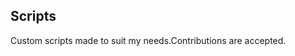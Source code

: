 ## Scripts
Custom scripts made to suit my needs.Contributions are accepted.






























































































































